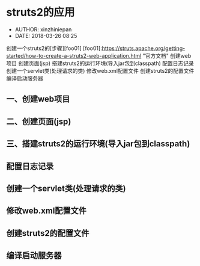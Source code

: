 #  struts2的应用
 - AUTHOR: xinzhiniepan
 - DATE: 2018-03-26 08:25



创建一个struts2的[步骤][foo01]
[foo01]:<https://struts.apache.org/getting-started/how-to-create-a-struts2-web-application.html> "官方文档"
创建web项目
创建页面(jsp)
搭建struts2的运行环境(导入jar包到classpath)
配置日志记录
创建一个servlet类(处理请求的类)
修改web.xml配置文件
创建struts2的配置文件
编译启动服务器

## 一、创建web项目

## 二、创建页面(jsp)

## 三、搭建struts2的运行环境(导入jar包到classpath)

## 配置日志记录

## 创建一个servlet类(处理请求的类)

## 修改web.xml配置文件

## 创建struts2的配置文件

## 编译启动服务器
